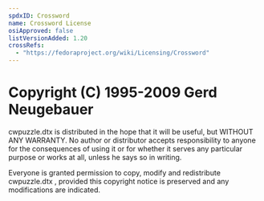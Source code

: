 ```yaml
---
spdxID: Crossword
name: Crossword License
osiApproved: false
listVersionAdded: 1.20
crossRefs: 
  - "https://fedoraproject.org/wiki/Licensing/Crossword"
---
```


# Copyright (C) 1995-2009 Gerd Neugebauer

cwpuzzle.dtx is distributed in the hope that it will be useful, but WITHOUT ANY WARRANTY. No author or distributor accepts responsibility to anyone for the consequences of using it or for whether it serves any particular purpose or works at all, unless he says so in writing.

Everyone is granted permission to copy, modify and redistribute cwpuzzle.dtx , provided this copyright notice is preserved and any modifications are indicated.
